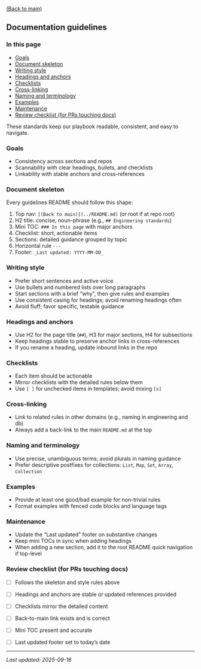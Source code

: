 [(Back to main)](../README.md)

## Documentation guidelines

### In this page
- [Goals](#goals)
- [Document skeleton](#document-skeleton)
- [Writing style](#writing-style)
- [Headings and anchors](#headings-and-anchors)
- [Checklists](#checklists)
- [Cross-linking](#cross-linking)
- [Naming and terminology](#naming-and-terminology)
- [Examples](#examples)
- [Maintenance](#maintenance)
- [Review checklist (for PRs touching docs)](#review-checklist-for-prs-touching-docs)

These standards keep our playbook readable, consistent, and easy to navigate.

### Goals
- Consistency across sections and repos
- Scannability with clear headings, bullets, and checklists
- Linkability with stable anchors and cross-references

### Document skeleton
Every guidelines README should follow this shape:

1. Top nav: `[(Back to main)](../README.md)` (or root if at repo root)
2. H2 title: concise, noun-phrase (e.g., `## Engineering standards`)
3. Mini TOC: `### In this page` with major anchors
4. Checklist: short, actionable items
5. Sections: detailed guidance grouped by topic
6. Horizontal rule `---`
7. Footer: `_Last updated: YYYY-MM-DD_`

### Writing style
- Prefer short sentences and active voice
- Use bullets and numbered lists over long paragraphs
- Start sections with a brief “why”, then give rules and examples
- Use consistent casing for headings; avoid renaming headings often
- Avoid fluff; favor specific, testable guidance

### Headings and anchors
- Use H2 for the page title (`##`), H3 for major sections, H4 for subsections
- Keep headings stable to preserve anchor links in cross-references
- If you rename a heading, update inbound links in the repo

### Checklists
- Each item should be actionable
- Mirror checklists with the detailed rules below them
- Use `[ ]` for unchecked items in templates; avoid mixing `[x]`

### Cross-linking
- Link to related rules in other domains (e.g., naming in engineering and db)
- Always add a back-link to the main `README.md` at the top

### Naming and terminology
- Use precise, unambiguous terms; avoid plurals in naming guidance
- Prefer descriptive postfixes for collections: `List`, `Map`, `Set`, `Array`, `Collection`

### Examples
- Provide at least one good/bad example for non-trivial rules
- Format examples with fenced code blocks and language tags

### Maintenance
- Update the “Last updated” footer on substantive changes
- Keep mini TOCs in sync when adding headings
- When adding a new section, add it to the root README quick navigation if top-level

### Review checklist (for PRs touching docs)
- [ ] Follows the skeleton and style rules above
- [ ] Headings and anchors are stable or updated references provided
- [ ] Checklists mirror the detailed content
- [ ] Back-to-main link exists and is correct
- [ ] Mini TOC present and accurate
- [ ] Last updated footer set to today’s date


---

_Last updated: 2025-09-16_


